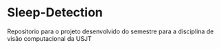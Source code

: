 # Sleep-Detection
Repositorio para o projeto desenvolvido do semestre para a disciplina de visão computacional da USJT

